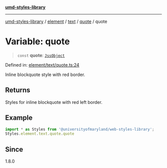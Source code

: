 [**umd-styles-library**](../../../../../../README.md)

***

[umd-styles-library](../../../../../../modules.md) / [element](../../../../../README.md) / [text](../../../README.md) / [quote](../README.md) / quote

# Variable: quote

> `const` **quote**: [`JssObject`](../../../../../../utilities/namespaces/transform/type-aliases/JssObject.md)

Defined in: [element/text/quote.ts:24](https://github.com/UMD-Digital/design-system/blob/8c958a0419ab79ba8bcba0aabd12f79a69ac5834/packages/styles/source/element/text/quote.ts#L24)

Inline blockquote style with red border.

## Returns

Styles for inline blockquote with red left border.

## Example

```typescript
import * as Styles from '@universityofmaryland/web-styles-library';
Styles.element.text.quote.quote
```

## Since

1.8.0

